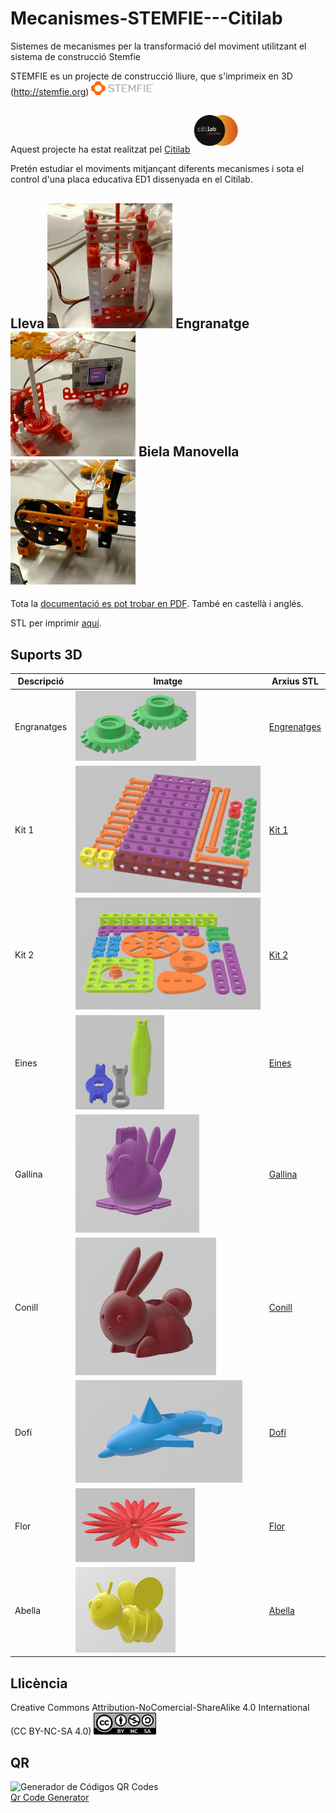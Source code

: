 # Mecanismes-STEMFIE---Citilab

Sistemes de mecanismes per la transformació del moviment utilitzant el sistema de construcció Stemfie

STEMFIE es un projecte de construcció lliure, que s'imprimeix en 3D (http://stemfie.org) <img src="Imatges/LogoSTEMFIE.png" width="100" />

Aquest projecte ha estat realitzat pel [Citilab](https://www.citilab.eu/)    <img src="Imatges/LogoCitilab.jpeg" width="75" />

Pretén estudiar el moviments mitjançant diferents mecanismes i sota el control d'una placa educativa ED1 dissenyada en el Citilab.



## Lleva <img src="Imatges/Lleva2.jpg" width="200" />  Engranatge <img src="Imatges/Engranatge.jpg" width="200" />  Biela Manovella <img src="Imatges/Biela.jpg" width="200" />

Tota la [documentació es pot trobar en PDF](https://github.com/maynej/Mecanismes-STEMFIE---Citilab/tree/main/Doc). També en castellà i anglés.

STL per imprimir [aquí](https://github.com/maynej/Mecanismes-STEMFIE---Citilab/tree/main/STL).

## Suports 3D
  
Descripció         | Imatge          | Arxius STL         
------------- | ------------- | ------------- 
Engranatges |![](Imatges/Engranatges.png) | [Engrenatges](STL/Engranatges.stl)
Kit 1 |![](Imatges/Kit1.png) | [Kit 1](STL/STEMFIE-kit1.stl)
Kit 2 |![](Imatges/Kit2.png) | [Kit 2](STL/STEMFIE-kit2.stl)
Eines |![](Imatges/Tools.png) | [Eines](STL/STEMFIE-tools.stl)
Gallina |![](Imatges/gallina.png) | [Gallina](STL/gallina.stl)
Conill |![](Imatges/conill.png) | [Conill](STL/conill.stl)
Dofí |![](Imatges/dofi.png) | [Dofí](STL/dofi.stl)
Flor |![](Imatges/flor.png) | [Flor](STL/flor.stl)
Abella |![](Imatges/abella.png) | [Abella](STL/abella.stl)

## Llicència

Creative Commons Attribution-NoComercial-ShareAlike 4.0 International (CC BY-NC-SA 4.0)  <img src="Imatges/CC.png" width="100" />

## QR
<div id="qrcode">

<img src="https://www.codigos-qr.com/qr/php/qr_img.php?d=https%3A%2F%2Fgithub.com%2Fmaynej%2FMecanismes-STEMFIE---Citilab&s=6&e=m" alt="Generador de Códigos QR Codes"/>
<br/><a href="https://www.codigos-qr.com/en/qr-code-generator/" target="_blank" id"qrgenerator">Qr Code Generator</a>
</div>





